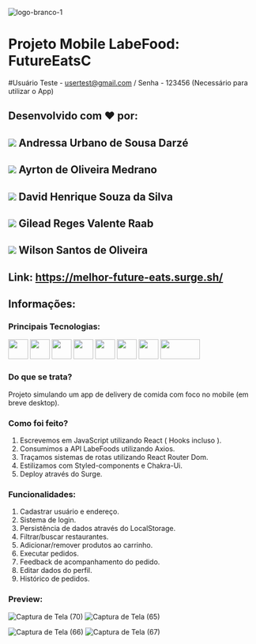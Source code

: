 ![logo-branco-1](https://user-images.githubusercontent.com/98848860/183329875-3b076145-1eb8-4806-b864-d165ec465b59.png)

# Projeto Mobile LabeFood: FutureEatsC

#Usuário Teste - usertest@gmail.com  / Senha - 123456  (Necessário para utilizar o App)

## Desenvolvido com ❤ por:

## [<img src='https://ca.slack-edge.com/TLAVDH7C2-U03DJ8LL351-0cd31e4e353e-48'>](https://github.com/andressadarze) Andressa Urbano de Sousa Darzé 

## [<img src='https://ca.slack-edge.com/TLAVDH7C2-U03DFBK3FJ9-1ee5b25b3940-48'>](https://github.com/AyrtonMedrano) Ayrton de Oliveira Medrano 

## [<img src='https://ca.slack-edge.com/TLAVDH7C2-U03DJ8LRNV9-f839cb32d678-48'>](https://github.com/davidshenrique) David Henrique Souza da Silva

## [<img src='https://ca.slack-edge.com/TLAVDH7C2-U03DFBSLRN1-01c49640260e-48'>](https://github.com/gileadraab) Gilead Reges Valente Raab

## [<img src='https://ca.slack-edge.com/TLAVDH7C2-U03D9VB02NB-b4b2af2cb962-48'>](https://github.com/wilsonsantos1992) Wilson Santos de Oliveira

## Link: https://melhor-future-eats.surge.sh/

## Informações:

### Principais Tecnologias:

<img src='https://cdn-icons-png.flaticon.com/512/5968/5968292.png' height='40'> <img src='https://upload.wikimedia.org/wikipedia/commons/thumb/a/a7/React-icon.svg/2300px-React-icon.svg.png' height='40'> <img src='https://cdn-icons-png.flaticon.com/512/1051/1051277.png' height='40'> 
<img src='https://cdn-icons-png.flaticon.com/512/732/732190.png' height='40'> <img src='https://www.coffeeclass.io/logos/chakra-ui.png' height='40'> <img src='https://avatars.githubusercontent.com/u/20658825?s=200&v=4' height='40'> <img src='https://res.cloudinary.com/practicaldev/image/fetch/s--bvQtwOo5--/c_imagga_scale,f_auto,fl_progressive,h_500,q_auto,w_1000/https://reacttraining.com/images/blog/reach-react-router-future.png' height='40' width='40'> <img src='https://upload.wikimedia.org/wikipedia/commons/thumb/d/d1/Axios_%28computer_library%29_logo.svg/1280px-Axios_%28computer_library%29_logo.svg.png' height='40' width='80'>



### Do que se trata?

Projeto simulando um app de delivery de comida com foco no mobile (em breve desktop).

### Como foi feito?

1. Escrevemos em JavaScript utilizando React ( Hooks incluso ).
2. Consumimos a API LabeFoods utilizando Axios.
3. Traçamos sistemas de rotas utilizando React Router Dom.
4. Estilizamos com Styled-components e Chakra-Ui.
5. Deploy através do Surge.

### Funcionalidades:

1. Cadastrar usuário e endereço.
2. Sistema de login.
3. Persistência de dados através do LocalStorage.
4. Filtrar/buscar restaurantes.
5. Adicionar/remover produtos ao carrinho.
6. Executar pedidos.
7. Feedback de acompanhamento do pedido.
8. Editar dados do perfil.
9. Histórico de pedidos.

### Preview:

![Captura de Tela (70)](https://user-images.githubusercontent.com/98848860/183338215-9b260f32-6eac-4053-ba32-bf1812ea91ff.png) ![Captura de Tela (65)](https://user-images.githubusercontent.com/98848860/183338366-3d65fc64-ee0a-4403-8e5b-663b858ef7bd.png)

![Captura de Tela (66)](https://user-images.githubusercontent.com/98848860/183338606-b12689c3-7fe0-44cf-955e-17dd6b190b36.png) ![Captura de Tela (67)](https://user-images.githubusercontent.com/98848860/183338770-c76806d5-d20b-4a37-a5e7-c3d6d208ddb2.png)





